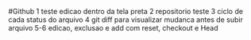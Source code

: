 #Github
1 teste edicao dentro da tela preta
2 repositorio teste
3 ciclo de cada status do arquivo
4 git diff para visualizar mudanca antes de subir arquivo
5-6 edicao, exclusao e add com reset, checkout e Head
